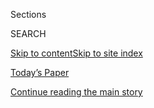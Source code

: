 <div id="app">

<div>

<div class="NYTAppHideMasthead css-zz1s19 e1suatyy0">

<div class="section css-ui9rw0 e1suatyy2">

<div class="css-11hrj97 er09x8g0">

<div class="css-6n7j50">

</div>

<span class="css-1dv1kvn">Sections</span>

<div class="css-10488qs">

<span class="css-1dv1kvn">SEARCH</span>

</div>

[Skip to content](#site-content)[Skip to site
index](#site-index)

</div>

<div class="css-10698na e1huz5gh0">

</div>

</div>

<div id="masthead-bar-one" class="section hasLinks css-15hmgas e1csuq9d3">

<div class="css-uqyvli e1csuq9d0">

</div>

<div class="css-1uqjmks e1csuq9d1">

</div>

<div class="css-9e9ivx">

[](https://myaccount.nytimes.com/auth/login?response_type=cookie&client_id=vi)

</div>

<div class="css-1bvtpon e1csuq9d2">

[Today’s Paper](https://www.nytimes.com/section/todayspaper)

</div>

</div>

</div>

</div>

<div data-aria-hidden="false">

<div id="site-content" data-role="main">

<div id="top-wrapper" class="css-15p45cc eaca97t0" type="top">

<div id="top-slug" class="css-19x0jxb eaca97t1" hidden="">

Advertisement

</div>

[Continue reading the main
story](#after-top)

<div class="ad top-wrapper" style="text-align:center;height:100%;display:block;min-height:90px">

<div id="top" class="place-ad" data-position="top" data-size-key="top">

</div>

</div>

<div id="after-top">

</div>

</div>

<div id="collection-business-dealbook" class="section css-15h4p1b e9abtgs0">

<div class="css-1j21atc e1svk9qx1">

<div class="css-fmiefx e1svk9qx2">

<div class="css-1hk7r2m eu54l5x0">

<div id="sponsor-wrapper" class="css-7a1pgi eaca97t0" type="sponsor" hidden="">

<div id="sponsor-slug" class="css-1l4mleb eaca97t1" hidden="">

Supported by

</div>

[Continue reading the main
story](#after-sponsor)

<div id="sponsor" class="ad sponsor-wrapper" style="text-align:left;height:100%;display:block">

</div>

<div id="after-sponsor">

</div>

</div>

</div>

</div>

<div class="css-nfcc9b e1svk9qx3">

<div class="css-vl9dhg e1svk9qx5">

<div class="css-1nrhkj6 e1svk9qx6">

<div class="css-13dg54i e4cnjnn0">

![DealBook, with founder Andrew Ross
Sorkin](/vi-assets/static-assets/dealbook-logo-b18cdedd47a5382fc3109b80e235cb39.png)![DealBook,
with founder Andrew Ross
Sorkin](/vi-assets/static-assets/dealbook-logo-reduced-7ef9bf245f53a22de79f41f72f75ab1b.png)

</div>

</div>

</div>

</div>

</div>

<div class="css-4svvz1 ekkqrpp0">

<div id="collection-highlights-container" class="section css-18l1u7x e46isfb1">

<div class="css-gfgt40 ekkqrpp1">

## Highlights

1.  ![<span class="css-1nk1g0h e1oaj3zl2"><span class="css-1dv1kvn">Credit</span>Bryan
    Bedder/Getty
    Images</span>](https://static01.nyt.com/images/2020/08/01/business/31james-murdoch-print/31james-murdoch-01-videoLarge.jpg)
    
    <div class="css-10wtrbd">
    
    <div class="css-1dqkjed">
    
    [![](https://static01.nyt.com/images/2020/08/01/business/31james-murdoch-print/31james-murdoch-01-thumbStandard.jpg)](/2020/07/31/business/media/james-murdoch-resigns-news-corp.html)
    
    </div>
    
    ## [James Murdoch Resigns From News Corp, Ending Role in Family Empire](/2020/07/31/business/media/james-murdoch-resigns-news-corp.html)
    
    While his elder brother, Lachlan Murdoch, rises in the family
    business, James Murdoch has grown more distant from his father’s
    companies.
    
    <span class="css-me3p27"></span><span class="css-1dydysp e4e4i5l3"></span><span class="css-9voj2j">By
    <span class="css-1baulvz" itemprop="name">Michael M. Grynbaum</span>
    and <span class="css-1baulvz last-byline" itemprop="name">Edmund
    Lee</span></span>
    
    </div>

2.  ![<span class="css-1nk1g0h e1oaj3zl2"><span class="css-1dv1kvn">Credit</span>The
    New York
    Times</span>](https://static01.nyt.com/images/2020/07/31/business/31eu-econ-promo/31eu-econ-promo-videoLarge.jpg)
    
    <div class="css-10wtrbd">
    
    <div class="css-1dqkjed">
    
    [![](https://static01.nyt.com/images/2020/07/31/business/31eu-econ-promo/31eu-econ-promo-thumbStandard.jpg)](/2020/07/31/business/europe-economy-recovery-coronavirus.html)
    
    </div>
    
    ## [Despite Historic Plunge, Europe’s Economy Flashes Signs of Recovery](/2020/07/31/business/europe-economy-recovery-coronavirus.html)
    
    European countries that have better contained the virus are poised
    for speedier economic recovery than the United
    States.
    
    <span class="css-me3p27"></span><span class="css-1dydysp e4e4i5l3"></span><span class="css-9voj2j">By
    <span class="css-1baulvz" itemprop="name">Peter S. Goodman</span>,
    <span class="css-1baulvz" itemprop="name">Liz Alderman</span> and
    <span class="css-1baulvz last-byline" itemprop="name">Jack
    Ewing</span></span>
    
    </div>

3.  1.  ![<span class="css-1nk1g0h e1oaj3zl2"><span class="css-1dv1kvn">Credit</span>Andrew
        Kelly/Reuters</span>](https://static01.nyt.com/images/2020/08/01/business/31JPtiktok-print/merlin_170133723_92af7f95-2132-4ee6-bc4d-638fcf0dc8cd-videoLarge.jpg)
        
        <div class="css-10wtrbd">
        
        ## [Microsoft Said to Be in Talks to Buy TikTok, as Trump Weighs Curtailing App](/2020/07/31/technology/tiktok-microsoft.html)
        
        <div class="css-ajkwsy">
        
        [![](https://static01.nyt.com/images/2020/08/01/business/31JPtiktok-print/merlin_170133723_92af7f95-2132-4ee6-bc4d-638fcf0dc8cd-thumbStandard.jpg)](/2020/07/31/technology/tiktok-microsoft.html)
        
        </div>
        
        The discussions come as TikTok’s ownership by a Chinese company
        is under scrutiny by the White House and
        lawmakers.
        
        <span class="css-me3p27"></span><span class="css-1dydysp e4e4i5l3"></span><span class="css-9voj2j">By
        <span class="css-1baulvz" itemprop="name">Mike Isaac</span>,
        <span class="css-1baulvz" itemprop="name">Ana Swanson</span> and
        <span class="css-1baulvz last-byline" itemprop="name">Alan
        Rappeport</span></span>
        
        </div>
    
    2.  ![<span class="css-1nk1g0h e1oaj3zl2"><span class="css-1dv1kvn">Credit</span>Cliff
        Owen/Associated
        Press</span>](https://static01.nyt.com/images/2020/07/31/business/31db-newsletter-tech/merlin_143699331_c29bfe0a-ad1b-4166-b608-8b284713156f-videoLarge.jpg)
        
        <div class="css-10wtrbd">
        
        ### DealBook Newsletter
        
        ## [They Made How Much?](/2020/07/31/business/dealbook/tech-earnings-economy.html)
        
        <div class="css-ajkwsy">
        
        [![](https://static01.nyt.com/images/2020/07/31/business/31db-newsletter-tech/merlin_143699331_c29bfe0a-ad1b-4166-b608-8b284713156f-thumbStandard.jpg)](/2020/07/31/business/dealbook/tech-earnings-economy.html)
        
        </div>
        
        Big tech companies reported bumper profits in the shadow of
        congressional scrutiny over their outsize market
    power.
        
        <span class="css-me3p27"></span>
        
        </div>

</div>

<div class="css-1xdhyk6 e46isfb0">

<div class="css-zk12ih ef6si7p0">

1.  ![<span class="css-1hhnwbi e1oaj3zl2"><span class="css-1dv1kvn">Credit</span></span>](https://static01.nyt.com/images/2020/07/30/us/gdp-2q-change-promo-1596113580367/gdp-2q-change-promo-1596113580367-videoLarge-v2.png)
    
    <div class="css-10wtrbd">
    
    ## [A Collapse That Wiped Out 5 Years of Growth, With No Bounce in Sight](/2020/07/30/business/economy/q2-gdp-coronavirus-economy.html)
    
    The second-quarter contraction set a grim record, and it would have
    been worse without government aid that is
    expiring.
    
    <span class="css-me3p27"></span><span class="css-1dydysp e4e4i5l3"></span><span class="css-9voj2j">By
    <span class="css-1baulvz last-byline" itemprop="name">Ben
    Casselman</span></span>
    
    </div>

2.  ### The Shift
    
    ![<span class="css-1hhnwbi e1oaj3zl2"><span class="css-1dv1kvn">Credit</span>Pablo
    Rochat</span>](https://static01.nyt.com/images/2020/07/31/business/31roose/31roose-videoLarge.jpg)
    
    <div class="css-10wtrbd">
    
    ## [Grilled by Lawmakers, Big Tech Turns Up the Gaslight](/2020/07/30/technology/big-tech-ceos.html)
    
    It is less clear that tech executives’ strategy of evasive answers
    will continue to work now that lawmakers have begun doing their
    homework.
    
    <span class="css-me3p27"></span><span class="css-1dydysp e4e4i5l3"></span><span class="css-9voj2j">By
    <span class="css-1baulvz last-byline" itemprop="name">Kevin
    Roose</span></span>
    
    </div>

3.  ### DealBook Newsletter
    
    ![<span class="css-1hhnwbi e1oaj3zl2"><span class="css-1dv1kvn">Credit</span>Pool
    photo by Mandel
    Ngan</span>](https://static01.nyt.com/images/2020/07/30/business/30db-newsletter-tech/merlin_175082016_1abaa848-e171-431a-9a82-816fab57fc05-videoLarge.jpg)
    
    <div class="css-10wtrbd">
    
    ## [Congress Versus the ‘Emperors’](/2020/07/30/business/dealbook/tech-hearing-highlights.html)
    
    These moments stood out during the congressional hearing about Big
    Tech’s market
    power.
    
    <span class="css-me3p27"></span>
    
    </div>

4.  ![<span class="css-1hhnwbi e1oaj3zl2"><span class="css-1dv1kvn">Credit</span></span>](https://static01.nyt.com/images/2020/07/24/business/00eutech/00eutech-videoLarge.jpg)
    
    <div class="css-10wtrbd">
    
    ## [‘This Is a New Phase’: Europe Shifts Tactics to Limit Tech’s Power](/2020/07/30/technology/europe-new-phase-tech-amazon-apple-facebook-google.html)
    
    The region’s lawmakers and regulators are taking direct aim at
    Amazon, Facebook, Google and Apple in a series of proposed
    laws.
    
    <span class="css-me3p27"></span><span class="css-1dydysp e4e4i5l3"></span><span class="css-9voj2j">By
    <span class="css-1baulvz last-byline" itemprop="name">Adam
    Satariano</span></span>
    
    </div>

5.  ![<span class="css-1hhnwbi e1oaj3zl2"><span class="css-1dv1kvn">Credit</span></span>](https://static01.nyt.com/images/2017/11/09/admin/sorkin-byline-1510247174146/sorkin-byline-1510247174146-videoLarge-v2.png)
    
    <div class="css-10wtrbd">
    
    ## [From Andrew Ross Sorkin](/interactive/2017/business/dealbook/sorkin-byline.html)
    
    Columns and articles from the founder of DealBook.
    
    <span class="css-me3p27"></span>
    
    </div>

</div>

</div>

</div>

<div id="mid1-wrapper" class="css-1mn4oms eaca97t0" type="rank">

<div id="mid1-slug" class="css-1tag3rd eaca97t1">

Advertisement

</div>

[Continue reading the main
story](#after-mid1)

<div id="mid1" class="ad mid1-wrapper" style="text-align:center;height:100%;display:block">

</div>

<div id="after-mid1">

</div>

</div>

</div>

<div class="css-185go5a e1o5byef0">

<div class="css-15cbhtu">

  - [Latest](#stream-panel)
  - <span class="css-6n7j50">Search</span>
    <div class="control">
    <div class="label-container css-1dv1kvn">
    Search
    </div>
    <div class="css-wm4t3d">
    **<span id="clear-search-input" class="css-1dv1kvn">Clear this text
    input</span>
    </div>
    </div>
    <span class="css-1iovbfw"></span>

<div id="stream-panel" class="section css-8msx5b e1jz0cab1">

<div class="css-13mho3u">

1.  
    
    <div class="css-1cp3ece">
    
    <div class="css-1l4spti">
    
    [](/2020/08/01/technology/tiktok-trump-microsoft-bytedance-china-ban.html)
    
    <div class="css-79elbk">
    
    ![](https://static01.nyt.com/images/2020/08/01/business/01tiktok-explainer/merlin_174789882_5921ddba-8b0b-4810-8be5-13759f7e727c-thumbWide.jpg?quality=75&auto=webp&disable=upscale)
    
    </div>
    
    ## What’s Going On With TikTok? Here’s What We Know
    
    President Trump is talking about banning the app. TikTok may also
    sell its U.S. operations. Let’s sort through it all here.
    
    <div class="css-1nqbnmb ea5icrr0">
    
    By <span class="css-1n7hynb">David
    McCabe</span>
    
    </div>
    
    </div>
    
    <div class="css-1lc2l26 e1xfvim33">
    
    </div>
    
    </div>

2.  
    
    <div class="css-1cp3ece">
    
    <div class="css-1l4spti">
    
    [](/2020/08/01/technology/tiktok-sale-trump-ban.html)
    
    <div class="css-79elbk">
    
    ![](https://static01.nyt.com/images/2020/08/01/business/01tiktok/merlin_175185663_9e434ff0-7dd2-45cb-9722-b47752b5bd81-thumbWide.jpg?quality=75&auto=webp&disable=upscale)
    
    </div>
    
    ## ByteDance Said to Offer to Sell TikTok’s U.S. Operations
    
    The Trump administration has said the video app poses security
    concerns because of its Chinese ownership.
    
    <div class="css-1nqbnmb ea5icrr0">
    
    By <span class="css-1n7hynb">Raymond Zhong <span>and</span> Steve
    Lohr</span>
    
    </div>
    
    </div>
    
    <div class="css-1lc2l26 e1xfvim33">
    
    </div>
    
    </div>

3.  
    
    <div class="css-1cp3ece">
    
    <div class="css-1l4spti">
    
    [](/2020/07/31/business/michael-dell-corner-office.html)
    
    <div class="css-79elbk">
    
    ![](https://static01.nyt.com/images/2020/08/02/business/31CORNEROFFICE-DELL/31CORNEROFFICE-DELL-thumbWide.jpg?quality=75&auto=webp&disable=upscale)
    
    </div>
    
    ### <span class="css-m70j1g">corner office</span>
    
    ## ‘America, What a Country.’ Michael Dell on His Life and Business
    
    The billionaire tech executive discusses capitalism, immigration,
    innovation and why 2020 has given us “a glimpse of the future.”
    
    <div class="css-1nqbnmb ea5icrr0">
    
    By <span class="css-1n7hynb">David
    Gelles</span>
    
    </div>
    
    </div>
    
    <div class="css-1lc2l26 e1xfvim33">
    
    </div>
    
    </div>

4.  
    
    <div class="css-1cp3ece">
    
    <div class="css-1l4spti">
    
    [](/2020/07/31/your-money/birkin-bag-racehorse-invest.html)
    
    <div class="css-79elbk">
    
    ![](https://static01.nyt.com/images/2020/08/01/business/01Wealth-01/31Wealth-01-thumbWide.jpg?quality=75&auto=webp&disable=upscale)
    
    </div>
    
    ### <span class="css-m70j1g">Wealth Matters</span>
    
    ## Can’t Afford a Birkin Bag or a Racehorse? You Can Invest in One
    
    Interest in fractional investments has grown as the pandemic has
    forced more people to spend time at home, but advisers say the
    strategy has risks.
    
    <div class="css-1nqbnmb ea5icrr0">
    
    By <span class="css-1n7hynb">Paul
    Sullivan</span>
    
    </div>
    
    </div>
    
    <div class="css-1lc2l26 e1xfvim33">
    
    </div>
    
    </div>

5.  
    
    <div class="css-1cp3ece">
    
    <div class="css-1l4spti">
    
    [](/2020/07/29/technology/big-tech-hearing-apple-amazon-facebook-google.html)
    
    <div class="css-79elbk">
    
    ![](https://static01.nyt.com/images/2020/07/30/reader-center/29TECHHEARING-A1/merlin_175077825_5ebc931b-baa1-489a-960c-34e4d845e997-thumbWide.jpg?quality=75&auto=webp&disable=upscale)
    
    </div>
    
    ## Lawmakers, United in Their Ire, Lash Out at Big Tech’s Leaders
    
    The chiefs of Amazon, Apple, Google and Facebook faced withering
    questions from Democrats about anti-competitive practices and from
    Republicans about anti-conservative bias.
    
    <div class="css-1nqbnmb ea5icrr0">
    
    By <span class="css-1n7hynb">Cecilia Kang <span>and</span> David
    McCabe</span>
    
    </div>
    
    </div>
    
    <div class="css-1lc2l26 e1xfvim33">
    
    </div>
    
    </div>

6.  
    
    <div class="css-1cp3ece">
    
    <div class="css-1l4spti">
    
    [](/2020/07/29/business/economy/ceo-pay-pandemic-layoffs.html)
    
    <div class="css-79elbk">
    
    ![](https://static01.nyt.com/images/2020/07/29/business/29ceopay1/29ceopay1-thumbWide.jpg?quality=75&auto=webp&disable=upscale)
    
    </div>
    
    ## As the Pandemic Forced Layoffs, C.E.O.s Gave Up Little
    
    Some corporate bosses offered to cut their pay, but most did not.
    Those who did gave up less than 10 percent of what they received
    last year.
    
    <div class="css-1nqbnmb ea5icrr0">
    
    By <span class="css-1n7hynb">Peter
    Eavis</span>
    
    </div>
    
    </div>
    
    <div class="css-1lc2l26 e1xfvim33">
    
    </div>
    
    </div>

7.  
    
    <div class="css-1cp3ece">
    
    <div class="css-1l4spti">
    
    [](/2020/07/29/technology/personaltech/big-tech-power-how-to-fight.html)
    
    <div class="css-79elbk">
    
    ![](https://static01.nyt.com/images/2020/07/30/business/29Techfix-illo/30Techfix-illo-thumbWide.jpg?quality=75&auto=webp&disable=upscale)
    
    </div>
    
    ### <span class="css-m70j1g">tech fix</span>
    
    ## How to Fight Against Big Tech’s Power
    
    We are beholden to a few Big Tech overlords for much of our digital
    lives. We can be more conscientious about it.
    
    <div class="css-1nqbnmb ea5icrr0">
    
    By <span class="css-1n7hynb">Brian X.
    Chen</span>
    
    </div>
    
    </div>
    
    <div class="css-1lc2l26 e1xfvim33">
    
    </div>
    
    </div>

8.  
    
    <div class="css-1cp3ece">
    
    <div class="css-1l4spti">
    
    [](/2020/07/29/business/dealbook/tech-congress-hearing-questions.html)
    
    <div class="css-79elbk">
    
    ![](https://static01.nyt.com/images/2020/07/29/business/29db-newsletter-tech1/merlin_174846564_01681a73-ae57-4aa0-8c45-64c4b9135a2e-thumbWide.jpg?quality=75&auto=webp&disable=upscale)
    
    </div>
    
    ### <span class="css-m70j1g">DealBook Newsletter</span>
    
    ## We Have Questions
    
    How to get answers from the tech executives testifying at a
    high-profile congressional hearing
    today.
    
    <div class="css-1nqbnmb ea5icrr0">
    
    </div>
    
    </div>
    
    <div class="css-1lc2l26 e1xfvim33">
    
    </div>
    
    </div>

9.  
    
    <div class="css-1cp3ece">
    
    <div class="css-1l4spti">
    
    [](/2020/07/29/technology/tech-ceos-congress-what-to-know.html)
    
    <div class="css-79elbk">
    
    ![](https://static01.nyt.com/images/2020/07/28/business/28hearing-handbook-combo-web-PROMO/28hearing-handbook-combo-web-PROMO-thumbWide-v4.jpg?quality=75&auto=webp&disable=upscale)
    
    </div>
    
    ## A Handbook to Today’s Tech Hearing
    
    The C.E.O.s are likely to argue before Congress that their companies
    aren’t anticompetitive. Here are the facts.
    
    <div class="css-1nqbnmb ea5icrr0">
    
    By <span class="css-1n7hynb">Jack Nicas, Daisuke Wakabayashi, Karen
    Weise <span>and</span> Mike
    Isaac</span>
    
    </div>
    
    </div>
    
    <div class="css-1lc2l26 e1xfvim33">
    
    </div>
    
    </div>

10. 
    
    <div class="css-1cp3ece">
    
    <div class="css-1l4spti">
    
    [](/2020/07/28/technology/virus-video-trump.html)
    
    <div class="css-79elbk">
    
    ![](https://static01.nyt.com/images/2020/07/28/business/28virus-disinfo/28virus-disinfo-thumbWide.jpg?quality=75&auto=webp&disable=upscale)
    
    </div>
    
    ## Misleading Virus Video, Pushed by the Trumps, Spreads Online
    
    Social media companies took down the video within hours. But by
    then, it had already been viewed tens of millions of times.
    
    <div class="css-1nqbnmb ea5icrr0">
    
    By <span class="css-1n7hynb">Sheera Frenkel <span>and</span> Davey
    Alba</span>
    
    </div>
    
    </div>
    
    <div class="css-1lc2l26 e1xfvim33">
    
    </div>
    
    </div>

<div class="css-13mho3u">

<div class="css-1t62hi8">

<div class="css-1stvaey">

Show
More

<div>

<div style="border:0;clip:rect(0 0 0 0);height:1px;margin:-1px;overflow:hidden;white-space:nowrap;padding:0;width:1px;position:absolute" data-role="log" data-aria-live="assertive">

</div>

<div style="border:0;clip:rect(0 0 0 0);height:1px;margin:-1px;overflow:hidden;white-space:nowrap;padding:0;width:1px;position:absolute" data-role="log" data-aria-live="assertive">

</div>

<div style="border:0;clip:rect(0 0 0 0);height:1px;margin:-1px;overflow:hidden;white-space:nowrap;padding:0;width:1px;position:absolute" data-role="log" data-aria-live="polite">

</div>

<div style="border:0;clip:rect(0 0 0 0);height:1px;margin:-1px;overflow:hidden;white-space:nowrap;padding:0;width:1px;position:absolute" data-role="log" data-aria-live="polite">

</div>

</div>

</div>

</div>

</div>

</div>

<div class="css-g6hk37 supplemental">

<div id="mid2-wrapper" class="css-10wkyv7 eaca97t0" type="lede">

<div id="mid2-slug" class="css-1tag3rd eaca97t1">

Advertisement

</div>

[Continue reading the main
story](#after-mid2)

<div id="mid2" class="ad mid2-wrapper" style="text-align:center;height:100%;display:block;min-height:250px">

</div>

<div id="after-mid2">

</div>

</div>

## Sign Up for the DealBook Newsletter

<div class="css-hftqp3">

Our columnist Andrew Ross Sorkin and his Times colleagues help you make
sense of major business and policy headlines — and the power-brokers who
shape them.

</div>

[SIGN UP](/newsletters/signup/DK)

<div id="mktg-wrapper" class="css-oxle51 eaca97t0" type="mktg">

<div id="mktg-slug" class="css-1tag3rd eaca97t1">

Advertisement

</div>

[Continue reading the main
story](#after-mktg)

<div id="mktg" class="ad mktg-wrapper" style="text-align:center;height:100%;display:block">

</div>

<div id="after-mktg">

</div>

</div>

## Follow Us

<div class="module-body">

  - [**<span data-aria-hidden="true">dealbook</span><span class="css-1dv1kvn">twitter
    page for
    dealbook</span>](https://twitter.com/dealbook)
  - [**<span data-aria-hidden="true">andrewrsorkin</span><span class="css-1dv1kvn">twitter
    page for andrewrsorkin</span>](https://twitter.com/andrewrsorkin)

</div>

</div>

</div>

</div>

</div>

</div>

</div>

## Site Index

<div>

</div>

## Site Information Navigation

  - [© <span>2020</span> <span>The New York Times
    Company</span>](https://help.nytimes.com/hc/en-us/articles/115014792127-Copyright-notice)

<!-- end list -->

  - [NYTCo](https://www.nytco.com/)
  - [Contact
    Us](https://help.nytimes.com/hc/en-us/articles/115015385887-Contact-Us)
  - [Work with us](https://www.nytco.com/careers/)
  - [Advertise](https://nytmediakit.com/)
  - [T Brand Studio](http://www.tbrandstudio.com/)
  - [Your Ad
    Choices](https://www.nytimes.com/privacy/cookie-policy#how-do-i-manage-trackers)
  - [Privacy](https://www.nytimes.com/privacy)
  - [Terms of
    Service](https://help.nytimes.com/hc/en-us/articles/115014893428-Terms-of-service)
  - [Terms of
    Sale](https://help.nytimes.com/hc/en-us/articles/115014893968-Terms-of-sale)
  - [Site
    Map](https://spiderbites.nytimes.com)
  - [Help](https://help.nytimes.com/hc/en-us)
  - [Subscriptions](https://www.nytimes.com/subscription?campaignId=37WXW)

</div>

</div>
